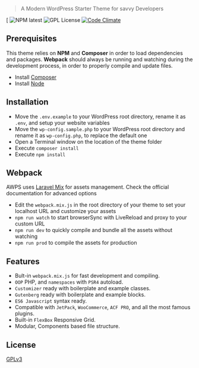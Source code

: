 > A Modern WordPress Starter Theme for savvy Developers

[ ![NPM latest](https://img.shields.io/npm/v/npm.svg) ![GPL License](https://img.shields.io/badge/license-GPLv3-blue.svg) [![Code Climate](https://codeclimate.com/github/Alecaddd/awps/badges/gpa.svg)](https://codeclimate.com/github/Alecaddd/awps)

## Prerequisites

This theme relies on **NPM** and **Composer** in order to load dependencies and packages.
**Webpack** should always be running and watching during the development process, in order to properly compile and update files.

* Install [Composer](https://getcomposer.org/)
* Install [Node](https://nodejs.org/)


## Installation

* Move the `.env.example` to your WordPress root directory, rename it as `.env`, and setup your website variables
* Move the `wp-config.sample.php` to your WordPress root directory and rename it as `wp-config.php`, to replace the default one
* Open a Terminal window on the location of the theme folder
* Execute `composer install`
* Execute `npm install`


## Webpack

AWPS uses [Laravel Mix](https://laravel.com/docs/5.6/mix) for assets management. Check the official documentation for advanced options

* Edit the `webpack.mix.js` in the root directory of your theme to set your localhost URL and customize your assets
* `npm run watch` to start browserSync with LiveReload and proxy to your custom URL
* `npm run dev` to quickly compile and bundle all the assets without watching
* `npm run prod` to compile the assets for production


## Features

* Bult-in `webpack.mix.js` for fast development and compiling.
* `OOP` PHP, and `namespaces` with `PSR4` autoload.
* `Customizer` ready with boilerplate and example classes.
* `Gutenberg` ready with boilerplate and example blocks.
* `ES6 Javascript` syntax ready.
* Compatible with `JetPack`, `WooCommerce`, `ACF PRO`, and all the most famous plugins.
* Built-in `FlexBox` Responsive Grid.
* Modular, Components based file structure.


## License

[GPLv3](https://github.com/Alecaddd/awps/blob/master/LICENSE.txt)